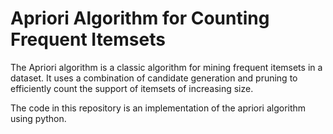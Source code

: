 ﻿
# Apriori Algorithm for Counting Frequent Itemsets

The Apriori algorithm is a classic algorithm for mining frequent itemsets in a dataset. It uses a combination of candidate generation and pruning to efficiently count the support of itemsets of increasing size.

The code in this repository is an implementation of the apriori algorithm using python.

